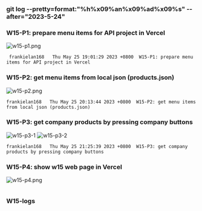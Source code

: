 ### git log --pretty=format:"%h%x09%an%x09%ad%x09%s" --after="2023-5-24"

### W15-P1: prepare menu items for API project in Vercel
 
![w15-p1.png](https://casmvaldsmrrajnyisdj.supabase.co/storage/v1/object/public/demo-64/md_1N_img/w15-p1.png)

```
 frankielan168   Thu May 25 19:01:29 2023 +0800  W15-P1: prepare menu items for API project in Vercel
```


### W15-P2: get menu items from local json (products.json)
 
![w15-p2.png](https://casmvaldsmrrajnyisdj.supabase.co/storage/v1/object/public/demo-64/md_1N_img/w15-p2.png)

```
frankielan168   Thu May 25 20:13:44 2023 +0800  W15-P2: get menu items from local json (products.json)
```

### W15-P3: get company products by pressing company buttons

![w15-p3-1](https://casmvaldsmrrajnyisdj.supabase.co/storage/v1/object/public/demo-64/md_1N_img/w15-p3-1.png)
![w15-p3-2](https://casmvaldsmrrajnyisdj.supabase.co/storage/v1/object/public/demo-64/md_1N_img/w15-p3-2.png)

```
frankielan168   Thu May 25 21:25:39 2023 +0800  W15-P3: get company products by pressing company buttons
```


### W15-P4: show w15 web page in Vercel
 
![w15-p4.png](https://casmvaldsmrrajnyisdj.supabase.co/storage/v1/object/public/demo-64/md_1N_img/w15-p4.png)

```

```


### W15-logs

